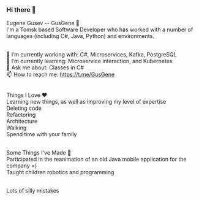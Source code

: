 ### Hi there 👋

Eugene Gusev -- GusGene 🥳<br>
I'm a Tomsk based Software Developer who has worked with a number of languages (including C#, Java, Python) and environments.<br><br>

🔨 I’m currently working with: C#, Microservices, Kafka, PostgreSQL<br>
🌱 I’m currently learning: Microservice interaction, and Kubernetes<br>
💬 Ask me about: Classes in C#<br>
📫 How to reach me: https://t.me/GusGene<br><br>

Things I Love ❤️<br>
Learning new things, as well as improving my level of expertise<br>
Deleting code<br>
Refactoring<br>
Architecture<br>
Walking<br>
Spend time with your family<br><br>

Some Things I've Made 🔧<br>
Participated in the reanimation of an old Java mobile application for the company =)<br>
Taught children robotics and programming<br><br>

Lots of silly mistakes<br>
